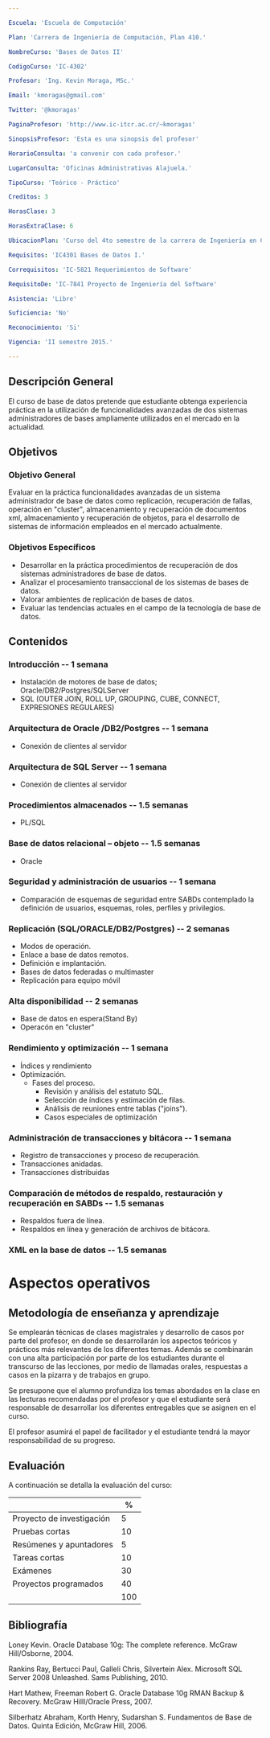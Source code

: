 ```yaml
---

Escuela: 'Escuela de Computación'

Plan: 'Carrera de Ingeniería de Computación, Plan 410.'

NombreCurso: 'Bases de Datos II'

CodigoCurso: 'IC-4302'

Profesor: 'Ing. Kevin Moraga, MSc.'

Email: 'kmoragas@gmail.com'

Twitter: '@kmoragas'

PaginaProfesor: 'http://www.ic-itcr.ac.cr/~kmoragas'

SinopsisProfesor: 'Esta es una sinopsis del profesor'

HorarioConsulta: 'a convenir con cada profesor.'

LugarConsulta: 'Oficinas Administrativas Alajuela.'

TipoCurso: 'Teórico - Práctico'

Creditos: 3

HorasClase: 3

HorasExtraClase: 6

UbicacionPlan: 'Curso del 4to semestre de la carrera de Ingeniería en Computación'

Requisitos: 'IC4301 Bases de Datos I.'

Correquisitos: 'IC-5821 Requerimientos de Software'

RequisitoDe: 'IC-7841 Proyecto de Ingeniería del Software'

Asistencia: 'Libre'

Suficiencia: 'No'

Reconocimiento: 'Si'

Vigencia: 'II semestre 2015.'

---
```



Descripción General
-------------------

El curso de base de datos pretende que estudiante obtenga experiencia práctica en la utilización de funcionalidades avanzadas 
de dos sistemas administradores de bases ampliamente utilizados en el mercado en la actualidad.

Objetivos
---------

### Objetivo General

Evaluar en la práctica funcionalidades avanzadas de un sistema administrador de base de datos como replicación, recuperación de fallas, operación en "cluster", almacenamiento y recuperación de documentos xml, almacenamiento y recuperación de objetos, para el desarrollo de sistemas de información empleados en el mercado actualmente.


### Objetivos Específicos

- Desarrollar en la práctica procedimientos de recuperación de dos sistemas administradores de base de datos.
- Analizar el procesamiento transaccional de los sistemas de bases de datos.
- Valorar ambientes de replicación de bases de datos.
- Evaluar las tendencias actuales en el campo de la tecnología de base de datos.

Contenidos
----------

### Introducción -- 1 semana

- Instalación de motores de base de datos; Oracle/DB2/Postgres/SQLServer
- SQL (OUTER JOIN, ROLL UP, GROUPING, CUBE, CONNECT, EXPRESIONES REGULARES)

### Arquitectura de Oracle /DB2/Postgres -- 1 semana

- Conexión de clientes al servidor

### Arquitectura de SQL Server -- 1 semana

- Conexión de clientes al servidor

### Procedimientos almacenados -- 1.5 semanas

- PL/SQL

### Base de datos relacional – objeto -- 1.5 semanas

- Oracle

### Seguridad y administración de usuarios -- 1 semana

- Comparación de esquemas de seguridad entre SABDs contemplado la definición de usuarios, esquemas, roles, perfiles y privilegios.

### Replicación (SQL/ORACLE/DB2/Postgres) -- 2 semanas

- Modos de operación.
- Enlace a base de datos remotos.
- Definición e implantación.
- Bases de datos federadas o multimaster
- Replicación para equipo móvil

### Alta disponibilidad -- 2 semanas

- Base de datos en espera(Stand By)
- Operacón en "cluster"

### Rendimiento y optimización -- 1 semana

- Índices y rendimiento
- Optimización.
    + Fases del proceso.
        * Revisión y análisis del estatuto SQL.
        * Selección de índices y estimación de filas.
        * Análisis de reuniones entre tablas ("joins").
        * Casos especiales de optimización

### Administración de transacciones y bitácora -- 1 semana

- Registro de transacciones y proceso de recuperación.
- Transacciones anidadas.
- Transacciones distribuidas

### Comparación de métodos de respaldo, restauración y recuperación en SABDs -- 1.5 semanas

- Respaldos fuera de línea.
- Respaldos en línea y generación de archivos de bitácora.

### XML en la base de datos -- 1.5 semanas

Aspectos operativos
===================

Metodología de enseñanza y aprendizaje
--------------------------------------

Se emplearán técnicas de clases magistrales y desarrollo de casos por parte del profesor, en donde se desarrollarán los aspectos teóricos y prácticos más relevantes de los diferentes temas. Además se combinarán con una alta participación por parte de los estudiantes durante el transcurso de las lecciones, por medio de llamadas orales, respuestas a casos en la pizarra y de trabajos en grupo.

Se presupone que el alumno profundiza los temas abordados en la clase en las lecturas recomendadas por el profesor y que el estudiante será responsable de desarrollar los diferentes entregables que se asignen en el curso.

El profesor asumirá el papel de facilitador y el estudiante tendrá la mayor responsabilidad de su progreso.

Evaluación
----------
A continuación se detalla la evaluación del curso: 

|                           | %   |
|---------------------------|-----|
| Proyecto de investigación | 5   |
| Pruebas cortas            | 10  |
| Resúmenes y apuntadores   | 5   |
| Tareas cortas             | 10  |
| Exámenes                  | 30  |
| Proyectos programados     | 40  |
|                           | 100 |


Bibliografía
------------

Loney Kevin. Oracle Database 10g: The complete reference. McGraw Hill/Osborne, 2004.

Rankins Ray, Bertucci Paul, Galleli Chris, Silvertein Alex. Microsoft SQL Server 2008 Unleashed. Sams Publishing, 2010.

Hart Mathew, Freeman Robert G. Oracle Database 10g RMAN Backup & Recovery. McGraw Hilll/Oracle Press, 2007.

Silberhatz Abraham, Korth Henry, Sudarshan S. Fundamentos de Base de Datos. Quinta Edición, McGraw Hill, 2006.